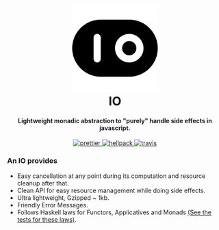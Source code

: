<h1 align="center">
  <br>
  <a href="https://github.com/kanitsharma/io"><img src="logo.png" alt="io" width="200"></a>
  <br>
  IO
  <br>
</h1>

<h4 align="center">Lightweight monadic abstraction to "purely" handle side effects in javascript.</h4>

<p align="center">
  <a href="https://github.com/prettier/prettier">
        <img src="https://img.shields.io/badge/code_style-prettier-ff69b4.svg" alt="prettier"/>
  </a>
  <a href="https://github.com/rajatsharma/hellpack">
        <img src="https://img.shields.io/badge/uses-hellpack%20%F0%9F%94%A5-%23414770.svg" alt="hellpack"/>
  </a>
  <a href="https://travis-ci.com/kanitsharma/io">
        <img src="https://travis-ci.com/kanitsharma/io.svg?token=sGsp6ken9AnVBDihTPmf&branch=master" alt="travis"/>
  </a>

### An IO provides
- Easy cancellation at any point during its computation and resource cleanup after that.
- Clean API for easy resource management while doing side effects.
- Ultra lightweight, Gzipped ~ 1kb.
- Friendly Error Messages.
- Follows Haskell laws for Functors, Applicatives and Monads [(See the tests for these laws)](https://github.com/kanitsharma/io/tree/master/__tests__).